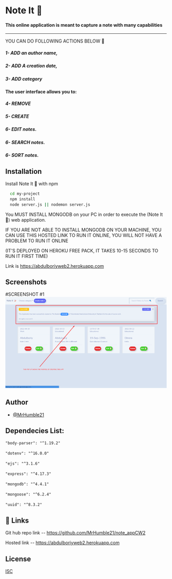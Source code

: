 
# Note It 📝

#### This online application is meant to capture a note with many capabilities 

-------------------------------------------
YOU CAN DO FOLLOWING ACTIONS BELOW 🔽
                                              
##### 1- ADD an author name,
##### 2- ADD A creation date,
##### 3- ADD category

#### The user interface allows you to:
##### 4- REMOVE
##### 5- CREATE
##### 6- EDIT notes.
##### 6- SEARCH notes.
##### 6- SORT notes.



## Installation

Install Note It 📝 with npm

```bash
  cd my-project
  npm install 
  node server.js || nodemon server.js 
```
You MUST INSTALL MONGODB on your PC in order to execute the (Note It 📝) web application.

IF YOU ARE NOT ABLE TO INSTALL MONGODB ON YOUR MACHINE, YOU CAN USE THIS HOSTED LINK TO RUN IT ONLINE, YOU WILL NOT HAVE A PROBLEM TO RUN IT ONLINE 

(IT'S DEPLOYED ON HEROKU FREE PACK, IT TAKES 10-15 SECONDS TO RUN IT FIRST TIME)

Link is https://abdulboriyweb2.herokuapp.com




## Screenshots
#SCREENSHOT  #1
![App Screenshot](./README/PURPOSE.png)


## Author

- [@MrHumble21](https://github.com/MrHumble21)


## Dependecies List:

    "body-parser": "^1.19.2"
    
    "dotenv": "^16.0.0"

    "ejs": "^3.1.6"

    "express": "^4.17.3"

    "mongodb": "^4.4.1"

    "mongoose": "^6.2.4"

    "uuid": "^8.3.2"





## 🔗 Links
Git hub repo link -- https://github.com/MrHumble21/note_appCW2

Hosted link -- https://abdulboriyweb2.herokuapp.com
## License

[ISC](https://choosealicense.com/licenses/ISC/)

